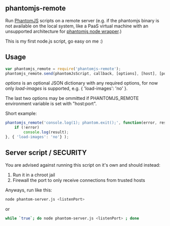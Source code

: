 ## phantomjs-remote

Run [PhantomJS](http://phantomjs.org/) scripts on a remote server (e.g. if the phantomjs
binary is not available on the local system, like a PaaS virtual machine with an
unsupported architecture for [phantomjs node wrapper](https://github.com/Obvious/phantomjs).)

This is my first node.js script, go easy on me :)

## Usage

```js
var phantomjs_remote = require('phantomjs-remote');
phantomjs_remote.send(phantomJsScript, callback, [options], [host], [port]).
```

*options* is an optional JSON dictionary with any required options, for now only *load-images* is supported, e.g. { 'load-images': 'no' }.

The last two options may be ommitted if PHANTOMJS_REMOTE environment variable is set
with "host:port".

Short example:
```js
phantomjs_remote('console.log(1); phantom.exit();', function(error, result) {
	if (!error)
		console.log(result);
}, { 'load-images': 'no'} );
```

## Server script / SECURITY

You are advised against running this script on it's own and should instead:

1. Run it in a chroot jail
2. Firewall the port to only receive connections from trusted hosts

Anyways, run like this:

```bash
node phantom-server.js <listenPort>
```

or
```bash
while `true`; do node phantom-server.js <listenPort> ; done 
```

